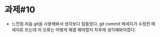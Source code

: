 # 과제#10
* 느낀점
  처음 git을 사용해봐서 생각보다 힘들었다. git commit 메세지가 수정전 메세지로 뜨는데 이 오류는 어떻게 해결 해야할지 차후에 생각해봐야겠다.
